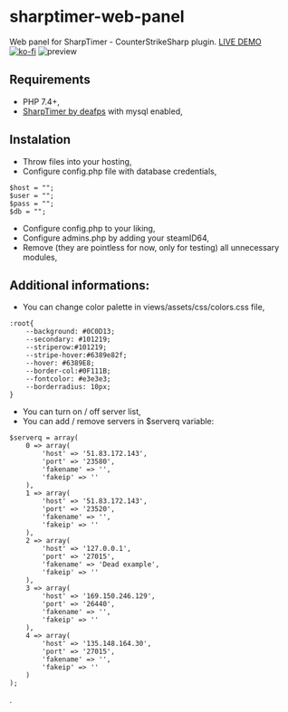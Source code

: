 # sharptimer-web-panel
Web panel for SharpTimer - CounterStrikeSharp plugin. [LIVE DEMO](https://movement.pierdolnik.eu/)<br />
[![ko-fi](https://ko-fi.com/img/githubbutton_sm.svg)](https://ko-fi.com/H2H8TK0L9)
![preview](https://i.imgur.com/4cnkHz6.png)

## Requirements
- PHP 7.4+,
- [SharpTimer by deafps](https://github.com/DEAFPS/SharpTimer) with mysql enabled,

## Instalation
- Throw files into your hosting,
- Configure config.php file with database credentials,
```
$host = "";
$user = "";
$pass = "";
$db = "";
```
- Configure config.php to your liking,
- Configure admins.php by adding your steamID64,
- Remove (they are pointless for now, only for testing) all unnecessary modules,

## Additional informations:
- You can change color palette in views/assets/css/colors.css file,
```
:root{
    --background: #0C0D13;
    --secondary: #101219;
    --striperow:#101219;
    --stripe-hover:#6389e82f;
    --hover: #6389E8;
    --border-col:#0F111B;
    --fontcolor: #e3e3e3;
    --borderradius: 10px;
}
```
- You can turn on / off server list,
- You can add / remove servers in $serverq variable:
```
$serverq = array(
    0 => array(
        'host' => '51.83.172.143',
        'port' => '23580',
        'fakename' => '',
        'fakeip' => ''
    ),
    1 => array(
        'host' => '51.83.172.143',
        'port' => '23520',
        'fakename' => '',
        'fakeip' => ''
    ),
    2 => array(
        'host' => '127.0.0.1',
        'port' => '27015',
        'fakename' => 'Dead example',
        'fakeip' => ''
    ),
    3 => array(
        'host' => '169.150.246.129',
        'port' => '26440',
        'fakename' => '',
        'fakeip' => ''
    ),
    4 => array(
        'host' => '135.148.164.30',
        'port' => '27015',
        'fakename' => '',
        'fakeip' => ''
    )
);
```
.
